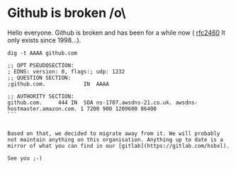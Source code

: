 # Github is broken /o\

Hello everyone. Github is broken and has been for a while now ( [rfc2460](https://datatracker.ietf.org/doc/html/rfc2460) It only exists since 1998...).

````shell
dig -t AAAA github.com

;; OPT PSEUDOSECTION:
; EDNS: version: 0, flags:; udp: 1232
;; QUESTION SECTION:
;github.com.			IN	AAAA

;; AUTHORITY SECTION:
github.com.		444	IN	SOA	ns-1707.awsdns-21.co.uk. awsdns-hostmaster.amazon.com. 1 7200 900 1209600 86400
```


Based on that, we decided to migrate away from it. We will probably not maintain anything on this organisation. Anything up to date is a mirror of what you can find in our [gitlab](https://gitlab.com/hsbxl).

See you ;-)
